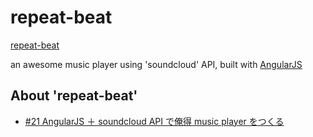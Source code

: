 repeat-beat
===========

[repeat-beat](http://repeat-beat.k1ch1.com)

an awesome music player using 'soundcloud' API, built with [AngularJS](https://github.com/angular/angular.js)

## About 'repeat-beat'

* [#21 AngularJS ＋ soundcloud API で俺得 music player をつくる](http://tech.kayac.com/archive/21_angularjs_soundcloud_api_music_player.html)
